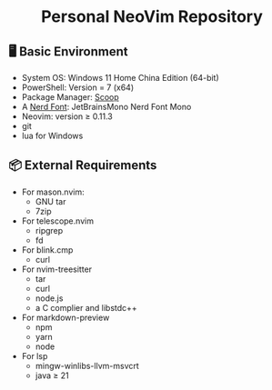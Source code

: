 <div align="center">

# Personal NeoVim Repository

</div>

## 🖥️ Basic Environment
- System OS: Windows 11 Home China Edition (64-bit)
- PowerShell: Version = 7 (x64)
- Package Manager: [Scoop](https://scoop.sh/)
- A [Nerd Font](https://www.nerdfonts.com/): JetBrainsMono Nerd Font Mono
- Neovim: version ≥ 0.11.3
- git
- lua for Windows
## 📦 External Requirements
- For mason.nvim:
    - GNU tar
    - 7zip
- For telescope.nvim
    - ripgrep
    - fd
- For blink.cmp
    - curl
- For nvim-treesitter
    - tar
    - curl
    - node.js
    - a C complier and libstdc++ 
- For markdown-preview
    - npm
    - yarn
    - node
- For lsp
    - mingw-winlibs-llvm-msvcrt
    - java ≥ 21
